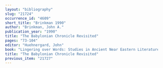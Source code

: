 ```yaml
---
layout: "bibliography"
slug: "21724"
occurrence_id: "4609"
short_title: "Brinkman 1990"
author: "Brinkman, John A."
publication_year: "1990"
title: "The Babylonian Chronicle Revisited"
pages: "73-104"
editor: "Huehnergard, John"
book: "Lingering over Words: Studies in Ancient Near Eastern Literature in Honor of William L. Moran. Harvard Semitic Studies 37 (Atlanta)"
title: "The Babylonian Chronicle Revisited"
previous_item: "21727"
---
```

